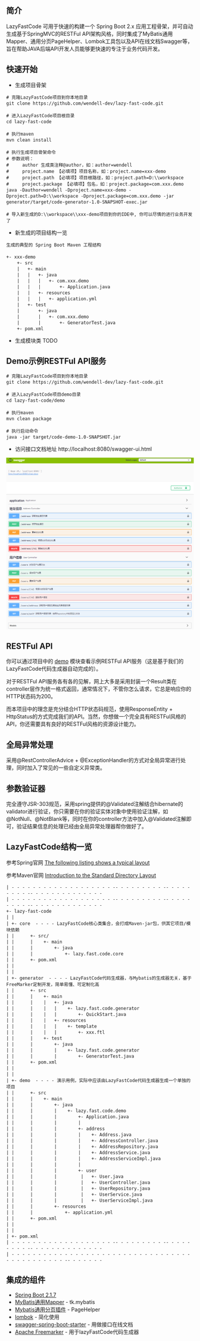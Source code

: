 ## 简介
LazyFastCode 可用于快速的构建一个 Spring Boot 2.x 应用工程骨架，并可自动生成基于SpringMVC的RESTFul API架构风格，同时集成了MyBatis通用Mapper、通用分页PageHelper、Lombok工具包以及API在线文档Swagger等，旨在帮助JAVA后端API开发人员能够更快速的专注于业务代码开发。


## 快速开始
- 生成项目骨架
```
# 克隆LazyFastCode项目到你本地目录
git clone https://github.com/wendell-dev/lazy-fast-code.git

# 进入LazyFastCode项目根目录
cd lazy-fast-code

# 执行maven
mvn clean install

# 执行生成项目骨架命令
# 参数说明： 
#     author 生成类注释@author，如：author=wendell
#     project.name 【必填项】项目名称，如：project.name=xxx-demo
#     project.path 【必填项】项目根路径，如：project.path=D:\\workspace
#     project.package 【必填项】包名，如：project.package=com.xxx.demo
java -Dauthor=wendell -Dproject.name=xxx-demo -Dproject.path=D:\\workspace -Dproject.package=com.xxx.demo -jar generator/target/code-generator-1.0-SNAPSHOT-exec.jar

# 导入新生成的D:\\workspace\\xxx-demo项目到你的IDE中, 你可以尽情的进行业务开发了
```

- 新生成的项目结构一览
```
生成的典型的 Spring Boot Maven 工程结构

+- xxx-demo
    +- src
    |   +- main
    |   |   +- java
    |   |   |   +- com.xxx.demo
    |   |   |       +- Application.java
    |   |   +- resources
    |   |   |   +- application.yml
    |   +- test
    |       +- java
    |       |   +- com.xxx.demo
    |       |       +- GeneratorTest.java
    +- pom.xml
```

- 生成模块类
TODO


## Demo示例RESTFul API服务
```
# 克隆LazyFastCode项目到你本地目录
git clone https://github.com/wendell-dev/lazy-fast-code.git

# 进入LazyFastCode项目demo目录
cd lazy-fast-code/demo

# 执行maven
mvn clean package

# 执行启动命令
java -jar target/code-demo-1.0-SNAPSHOT.jar
```

- 访问接口文档地址 http://localhost:8080/swagger-ui.html

![demo-swagger.jpg](https://github.com/wendell-dev/resource-static/blob/master/lazy-fast-code/demo-swagger.jpg)


## RESTFul API
你可以通过项目中的 [demo](https://github.com/wendell-dev/lazy-fast-code/tree/master/demo) 模块查看示例RESTFul API服务（这是基于我们的LazyFastCode代码生成器自动完成的）。 

对于RESTFul API服务各有各的见解，网上大多是采用封装一个Result类在controller层作为统一格式返回，通常情况下，不管你怎么请求，它总是响应你的HTTP状态码为200。 

而本项目中的理念是充分结合HTTP状态码规范，使用ResponseEntity + HttpStatus的方式完成我们的API。当然，你想做一个完全具有RESTFul风格的API，你还需要具有良好的RESTFul风格的资源设计能力。


## 全局异常处理
采用@RestControllerAdvice + @ExceptionHandler的方式对全局异常进行处理，同时加入了常见的一些自定义异常类。


## 参数验证器
完全遵守JSR-303规范，采用spring提供的@Validated注解结合hibernate的validator进行验证，你只需要在你的验证实体对象中使用验证注解，如@NotNull、@NotBlank等，同时在你的controller方法中加入@Validated注解即可，验证结果信息的处理已经由全局异常处理器帮你做好了。


## LazyFastCode结构一览
参考Spring官网
[The following listing shows a typical layout](https://docs.spring.io/spring-boot/docs/2.1.7.RELEASE/reference/html/using-boot-structuring-your-code.html#using-boot-locating-the-main-class)

参考Maven官网
[Introduction to the Standard Directory Layout](http://maven.apache.org/guides/introduction/introduction-to-the-standard-directory-layout.html)

    | - - - - - - - - - - - - - - - - - - - -- - - - - - - - - -- - - - - - - - - -- - - - - - - - - - - - - -
    | - - - - - - - - - - - - - - - - - - - -- - - - - - - - - -- - - - - - - - - -- - - - - - - - - - - - - -
    +- lazy-fast-code
    | |
    | +- core  - - - - LazyFastCode核心类集合，会打成Maven-jar包，供其它项目/模块依赖
    | |      +- src/
    | |      |    +- main
    | |      |        +- java
    | |      |            +- lazy.fast.code.core
    | |      +- pom.xml
    | |
    | |
    | +- generator  - - - - LazyFastCode代码生成器，与Mybatis的生成器无关，基于FreeMarker定制开发，简单易懂、可定制化高
    | |      +- src
    | |      |    +- main
    | |      |    |   +- java
    | |      |    |   |    +- lazy.fast.code.generator
    | |      |    |   |        +- QuickStart.java
    | |      |    |   +- resources
    | |      |    |   |    +- template
    | |      |    |   |        +- xxx.ftl
    | |      |    +- test
    | |      |        +- java
    | |      |        |    +- lazy.fast.code.generator
    | |      |        |        +- GeneratorTest.java
    | |      +- pom.xml
    | |
    | |
    | +- demo  - - - - 演示用例，实际中应该由LazyFastCode代码生成器生成一个单独的项目
    | |      +- src
    | |      |    +- main
    | |      |        +- java
    | |      |        |    +- lazy.fast.code.demo
    | |      |        |        +- Application.java
    | |      |        |        |
    | |      |        |        +- address
    | |      |        |        |    +- Address.java
    | |      |        |        |    +- AddressController.java
    | |      |        |        |    +- AddressRepository.java
    | |      |        |        |    +- AddressService.java
    | |      |        |        |    +- AddressServiceImpl.java
    | |      |        |        |
    | |      |        |        +- user
    | |      |        |         |   +- User.java
    | |      |        |         |   +- UserController.java
    | |      |        |         |   +- UserRepository.java
    | |      |        |         |   +- UserService.java
    | |      |        |         |   +- UserServiceImpl.java
    | |      |        +- resources
    | |      |            +- application.yml
    | |      +- pom.xml
    | |
    | |
    | +- pom.xml
    | - - - - - - - - - - - - - - - - - - - -- - - - - - - - - -- - - - - - - - - -- - - - - - - - - - - - - -
    | - - - - - - - - - - - - - - - - - - - - - - - - - - - - - - - - - - - - - - - - - - - - - -- - - - - - -


## 集成的组件
- [Spring Boot 2.1.7](https://docs.spring.io/spring-boot/docs/2.1.7.RELEASE/reference/html/)
- [MyBatis通用Mapper](https://github.com/abel533/Mapper) - tk.mybatis
- [Mybatis通用分页插件](https://github.com/pagehelper/Mybatis-PageHelper) - PageHelper
- [lombok](https://projectlombok.org/) - 简化使用
- [swagger-spring-boot-starter](https://github.com/SpringForAll/spring-boot-starter-swagger) - 用做接口在线文档
- [Apache Freemarker](https://github.com/apache/freemarker) - 用于lazyFastCode代码生成器


